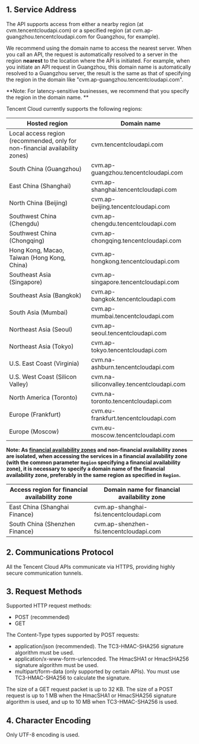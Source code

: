 ## 1. Service Address

The API supports access from either a nearby region (at cvm.tencentcloudapi.com) or a specified region (at cvm.ap-guangzhou.tencentcloudapi.com for Guangzhou, for example).

We recommend using the domain name to access the nearest server. When you call an API, the request is automatically resolved to a server in the region **nearest** to the location where the API is initiated. For example, when you initiate an API request in Guangzhou, this domain name is automatically resolved to a Guangzhou server, the result is the same as that of specifying the region in the domain like "cvm.ap-guangzhou.tencentcloudapi.com".

**Note: For latency-sensitive businesses, we recommend that you specify the region in the domain name. **

Tencent Cloud currently supports the following regions:

| Hosted region | Domain name |
|----------|------|
| Local access region (recommended, only for non-financial availability zones) | cvm.tencentcloudapi.com|
| South China (Guangzhou) | cvm.ap-guangzhou.tencentcloudapi.com |
| East China (Shanghai) | cvm.ap-shanghai.tencentcloudapi.com |
| North China (Beijing) | cvm.ap-beijing.tencentcloudapi.com |
| Southwest China (Chengdu) | cvm.ap-chengdu.tencentcloudapi.com |
| Southwest China (Chongqing) | cvm.ap-chongqing.tencentcloudapi.com |
| Hong Kong, Macao, Taiwan (Hong Kong, China) | cvm.ap-hongkong.tencentcloudapi.com |
| Southeast Asia (Singapore) | cvm.ap-singapore.tencentcloudapi.com|
| Southeast Asia (Bangkok) | cvm.ap-bangkok.tencentcloudapi.com |
| South Asia (Mumbai) | cvm.ap-mumbai.tencentcloudapi.com |
| Northeast Asia (Seoul) | cvm.ap-seoul.tencentcloudapi.com |
| Northeast Asia (Tokyo) | cvm.ap-tokyo.tencentcloudapi.com |
| U.S. East Coast (Virginia) | cvm.na-ashburn.tencentcloudapi.com |
| U.S. West Coast (Silicon Valley) | cvm.na-siliconvalley.tencentcloudapi.com |
| North America (Toronto) | cvm.na-toronto.tencentcloudapi.com |
| Europe (Frankfurt) | cvm.eu-frankfurt.tencentcloudapi.com |
| Europe (Moscow) | cvm.eu-moscow.tencentcloudapi.com |

**Note: As [financial availability zones](https://cloud.tencent.com/document/product/304/2766) and non-financial availability zones are isolated, when accessing the services in a financial availability zone (with the common parameter `Region` specifying a financial availability zone), it is necessary to specify a domain name of the financial availability zone, preferably in the same region as specified in `Region`.**

| Access region for financial availability zone | Domain name for financial availability zone |
|----------|------|
| East China (Shanghai Finance) | cvm.ap-shanghai-fsi.tencentcloudapi.com|
| South China (Shenzhen Finance) | cvm.ap-shenzhen-fsi.tencentcloudapi.com|

## 2. Communications Protocol

All the Tencent Cloud APIs communicate via HTTPS, providing highly secure communication tunnels.

## 3. Request Methods

Supported HTTP request methods:

* POST (recommended)
* GET

The Content-Type types supported by POST requests:

* application/json (recommended). The TC3-HMAC-SHA256 signature algorithm must be used.
* application/x-www-form-urlencoded. The HmacSHA1 or HmacSHA256 signature algorithm must be used.
* multipart/form-data (only supported by certain APIs). You must use TC3-HMAC-SHA256 to calculate the signature.

The size of a GET request packet is up to 32 KB. The size of a POST request is up to 1 MB when the HmacSHA1 or HmacSHA256 signature algorithm is used, and up to 10 MB when TC3-HMAC-SHA256 is used.

## 4. Character Encoding

Only UTF-8 encoding is used.
